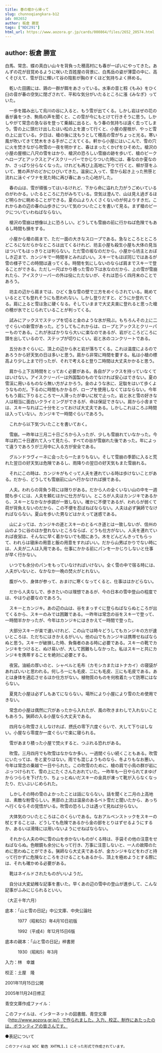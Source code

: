 ```yaml
---
title: 春の槍から帰って
slug: chunnoqiangkara-b12
id: 002652
author: 板倉 勝宣
tags: ["NDC291"]
html_url: https://www.aozora.gr.jp/cards/000864/files/2652_20574.html
---
```


## author: 板倉 勝宣

白馬、常念、蝶の真白い山々を背負った穂高村にも春が一ぱいにやってきた。あんずの花が目覚めるように咲いた百姓屋の背景に、白馬岳の姿が薄雲の中に、高くそびえて、雪が日に輝いて谷の陰影が胸のすくほど気持ちよく拝める。

　乾いた田圃には、鶏の一群が餌をあさっている。水車の音と籾《もみ》をひく臼の音が春の空気に閉ざされて、平和な気分がいたるところに漲《みなぎ》っていた。

　一歩を踏み出して烏川の谷に入ると、もう雪が出てくる。しかし岩はぜの花の香が鼻をつき、駒鳥の声を聞くと、この雪が今にもとけて行きそうに思う。しかしやがて常念の急な谷を登って乗越に出ると、もう春の気持ちは遠く去ってしまう。雪の上に頭だけ出したはい松の上を渡って行くと、小屋の屋根が、やっと雪の上に出ている。夕日は、槍の後に沈もうとして穂高の雪がちょっと光る。寒い風が吹いてきて焚木をきる手がこごえてくる。軒から小屋にはいこんで、雪の穴に火を焚きながら吹雪の一夜を明かすと、春はまったくかげをひそめた。槍沢の小屋の屋根に八尺の雪をはかり、槍沢の恐ろしい雪崩の跡を歩いて、槍のピークへロープとアックスとアイスクリーパーでかじりついた時には、春なのか夏なのか、さっぱり分らなくなった。けれども再び上高地に下りて行くと、柳が芽をふいて、鶯の声がのどかにひびいてきた。温泉に入って、雪から起き上った熊笹と流れに泳ぐイワナを見た時に再び春にあった心地がした。

　春の山は、雪が頑張ってはいるけれど、下から命に溢れた力がうごめいているのがわかる。いたるところに力がみちている。空気は澄んで、山は見え過ぎるほど明らかに眺めることができる。夏の山より人くさくないのが何よりすきだ。これからあの辺の春の山歩きについて気のついたことを書いて見る。まず槍のピークについていわねばならない。

　槍沢の雪崩は想像以上に恐ろしい。どうしても雪崩の前に行かねば危険でもあるし時間も損をする。

　小屋から槍の肩まで、ただ一面の大きなスロープである。急なところとところどころになだらかなところは出てくるけれど、坊主小屋も殺生小屋も大体の見当はついてもはっきりとは判らない。ただ雪の坂なのだから。小屋から坊主とおぼしき辺まで、カンジキで一時間半とみればいい。スキーでもほぼ同じではあるが雪の様子でこの時間は違ってくる。時間を気にしないのならば肩までスキーで登ることができる。ただし一尺ばかり積った雪の下は氷なのだから、上の雪が雪崩れたら、アイスクリーパーの外は役にたたないが、それは恐らく四月末のことであろう。

　坊主の辺から肩までは、ひどく急な雪の壁で三方をめぐらされている。眺めているととても登れそうにも思われない。しかし登りだすと、どうにか登れてくる。肩に上ると雪は急に硬くなる。そしていままで大丈夫楽に登れると思った槍の穂が氷でとじられていることが判ってくる。

　試みにアックスでステップを切ると金のような氷が飛ぶ。もちろんその上に二寸ぐらいの新雪があった。どうしてもこれからは、ロ－プとアックスとクリーパーものである。これが氷ばかりなら大いに楽なのであるが、岩がところどころに頭を出しているので、ステップが切りにくい。岩と氷のコンクリートである。

　五分おきぐらいに、頂上の辺から氷と岩が落ちてくる。これは温度によるのであろうから好天気の日は多いと思う。肩から非常に時間を要する。私は小槍の標高より少し上まで行ったが、それで考えると登り二時間は大丈夫かかると思う。

　肩から上下五時間をとっておく必要がある。各自がアックスを持っていなくてはいけない。アイスクリーパーは外国製のものでなければ安心はできない。夏の雪渓に用いるものなら無い方がよかろう。金のような氷に、足駄をはいて歩くようなものだ。下るのに時間もかかるが、ロープを使用しなくてはならない。今年ももう肩に下りるところで一人滑ったが幸いに杖で止った。岩と氷と雪の好きな人は相当に面白いクライミングができるが、命は保証できない。肩から小舎までは、スキーなれば二十分をとっておけば大丈夫である。しかしこれはころぶ時間は入っていない。カンジキで一時間ぐらいであろう。

　これから以下気づいたことを書いておく。

　雪崩。一昨年は三月二十日ごろから入ったが、少しも雪崩れていなかった。今年は約二十日遅れて入って見たら、すべての谷が雪崩れた後であった。年によって違うであろうが三月中に入る方が安全である。

　グルンドラヴィーネに会ったら一たまりもない。そして雪崩の季節に入ると荒れた翌日の好天気は危険であるし、雨降りの翌日の好天気もまた雪崩れる。

　それにこの時は、カンジキがもぐって人夫を連れている時は歩けないことがある。だから、どうしても雪崩前に山へ行かなければ損である。

　人夫。われらの背負う荷には限りがある。だから人の全くいない山の中を一週間も歩くには、人夫を頼むほかに仕方がない。ところが人夫はカンジキであるから、スキーとなかなか歩調が一致しない。確かに不便であるが、われらが弱くて荷が背負えないのだから、この不便を忍ばねばならない。人夫は必ず猟師でなければならない。夏山を歩いた男などはかえって迷惑である。

　山によっては、カンジキの道とスキーのとるべき道とは一致しないが、信州の山のように谷のほか登れないところならば、どうも仕方がない。人夫を連れていれば夜営は、そんなに早く着かないでも間にあう。木をどんどんきってもらって、われらは寝床の用意と飯の用意をすればいい。だから山男ばかりでない時には、人夫が二人は入用である。仕事にかかる前にパンを一かじりしないと仕事が早く行かない。

　いつでも余分のパンをもっていなければいけない。全く雪の中で宿る時には、人夫がいないと、なかなか一晩の焚火がとれない。

　腹がへり、身体が参って、おまけに寒くなってくると、仕事ははかどらない。

　だから人夫なしで、歩きたいのは理想であるが、今の日本の雪中登山の程度では、やはり必要なのであろう。

　スキーとカンジキ。あの辺の山は、谷をまっすぐに登らねばならぬところが出てくるから、スキーのみでは困難である。一昨年は常念の谷をスキーで登って、一時間半かかったが、今年はカンジキにはきかえて一時間で登った。

　大部分スキーが楽で速いけれど、この山では時々どうしてもカンジキの方が速いところは、ただちにはきかえるがいい。他の山でもカンジキは携帯せねばならぬと思う。スキーが破損した時、負傷者のある時に必要である。スキーの靴でカンジキをつけると、ぬけ易いが、大して困難もしなかった。私はスキーと共にカンジキを携帯することを絶対に必要とする。

　夜営。油紙の厚いのと、シャベルと毛布（カモシカまたはトナカイ）の寝袋があればいいと思われる。何しろ一にも毛皮、二にも毛皮、三にも毛皮である。あとは身体を適応させるほか仕方がない。植物質のものを何枚着たって防寒にはならない。

　夏見た小屋は必ずしもあてにならない。場所により小屋により雪のため使用できない。

　常念の小屋は偶然に穴があったから入れたが、風の吹きまわしで入れないこともあろう。猟師の入る小屋なら大丈夫である。

　四月なら吹雪さえしなければ、摂氏の零下六度ぐらいで、大して下りはしない。小屋なら零度か一度ぐらいで楽に寝られる。

　雪があまり積った小屋で焚火すると、つぶれる恐れがある。

　吹雪。三月四月でも吹雪はなかなか多い。一週間ぐらい続くこともある。吹雪にいたっては、冬と変りはない。雨でも混じようものなら、冬よりもなお悪い。今年は常念の乗越で一日やられた。この吹雪のために、槍の肩で小鳥の群が岩にぶっつけられて、雪の上にたくさんたおれていた。一昨年も一日やられてまゆげからつららを下げたり、ちょっとぬいだスキーの金具が凍って靴が入らなくなったり、だいぶいじめられた。

　しかしその時の雪のよかったことは話にならない。話を聞くと二月の上高地は、素敵な粉雪らしい。黒部の上流は温泉のあるベト雪だと聞いたから、あっちへ行くならその覚悟がいる。吹雪の恐ろしさは遇って見ねば分らない。

　大体気のついたところはこのくらいである。なおアルペンストックをスキーの杖とすることは、どうしても危険であるから金の部をとりはずせるようにするか、あるいは滑降には用いないようにせねばならない。

　それから人夫の中に雪の山を歩かないものがくる時は、手袋その他の注意をせねばならぬ。色眼鏡も余分にもって行き、万事に注意しないと、一人の故障のために思わぬことができる。猟師なら大丈夫であるが、金カンジキなどをわざと持って行かずに危険なところをさけることもあるから、頂上を極めようとする際には、それも確かめる必要がある。

　靴はネイルドされたものがいいようだ。

　自分は大変幼稚な記事を書いた。早くあの辺の雪中の登山が進歩して、こんな記事がふみにじられるといい。

（大正十年六月）













底本：「山と雪の日記」中公文庫、中央公論社


　　　1977（昭和52）年4月10日初版

　　　1992（平成4）年12月15日6版

底本の親本：「山と雪の日記」梓書房

　　　1930（昭和5）年3月

入力：林　幸雄

校正：土屋　隆

2001年11月15日公開

2005年11月24日修正

青空文庫作成ファイル：

このファイルは、インターネットの図書館、青空文庫（http://www.aozora.gr.jp/）で作られました。入力、校正、制作にあたったのは、ボランティアの皆さんです。









●表記について


	このファイルは W3C 勧告 XHTML1.1 にそった形式で作成されています。